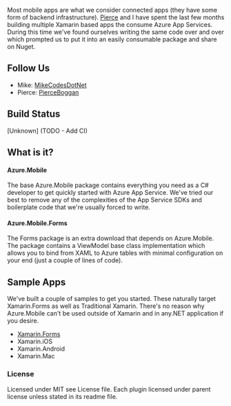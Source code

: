 Most mobile apps are what we consider connected apps (they have some form of backend infrastructure). [Pierce](https://github.com/pierceboggan) and I have spent the last few months building multiple Xamarin based apps the consume Azure App Services. During this time we've found ourselves writing the same code over and over which prompted us to put it into an easily consumable package and share on Nuget. 

## Follow Us 

* Mike: [MikeCodesDotNet](https://twitter.com/mikecodesdotnet)
* Pierce: [PierceBoggan](https://twitter.com/pierceboggan)

## Build Status 
[Unknown] (TODO - Add CI)

## What is it? 

#### Azure.Mobile 
The base Azure.Mobile package contains everything you need as a C# developer to get quickly started with Azure App Service. We've  tried our best to remove any of the complexities of the App Service SDKs and boilerplate code that we're usually forced to write. 

#### Azure.Mobile.Forms
The Forms package is an extra download that depends on Azure.Mobile. The package contains a ViewModel base class implementation which allows you to bind from XAML to Azure tables with minimal configuration on your end (just a couple of lines of code). 

## Sample Apps

We've built a couple of samples to get you started. These naturally target Xamarin.Forms as well as Traditional Xamarin. There's no reason why Azure.Mobile can't be used outside of Xamarin and in any.NET application if you desire.

* [Xamarin.Forms](https://github.com/MikeCodesDotNet/Azure.Mobile/tree/forms-sample/Samples/Xamarin.Forms)
* Xamarin.iOS
* Xamarin.Android
* Xamarin.Mac 

### License
Licensed under MIT see License file. Each plugin licensed under parent license unless stated in its readme file.
